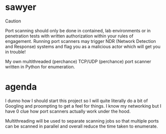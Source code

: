 # sawyer
> [!CAUTION]
> Port scanning should only be done in contained, lab environments or in penetration tests with written authorization within your rules of engagement. Running port scanners may trigger NDR (Network Detection and Response) systems and flag you as a malicious actor which will get you in trouble!

My own multithreaded (perchance) TCP/UDP (perchance) port scanner written in Python for enumeration.

# agenda
I dunno how I should start this project so I will quite literally do a bit of Googling and proompting to get a feel for things. I know my networking but I have 0 clue how port scanners actually work under the hood.

Multithreading will be used to separate scanning jobs so that multiple ports can be scanned in parallel and overall reduce the time taken to enumerate.
